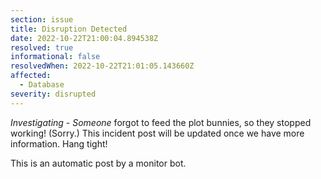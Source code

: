 ```yaml
---
section: issue
title: Disruption Detected
date: 2022-10-22T21:00:04.894538Z
resolved: true
informational: false
resolvedWhen: 2022-10-22T21:01:05.143660Z
affected:
  - Database
severity: disrupted
---
```

*Investigating* - _Someone_ forgot to feed the plot bunnies, so they stopped working! (Sorry.) This incident post will be updated once we have more information. Hang tight!

This is an automatic post by a monitor bot.
        